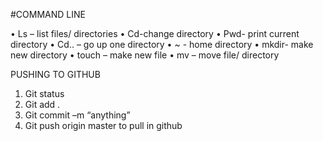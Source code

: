 #COMMAND LINE

•	Ls – list files/ directories
•	Cd-change directory 
•	Pwd- print current directory 
•	Cd.. – go up one directory
•	~ - home directory 
•	mkdir- make new directory 
•	touch – make new file 
•	mv – move file/ directory 


PUSHING TO GITHUB
1.	Git status
2.	Git add . 
3.	Git commit –m “anything”
4.	Git push origin master
to pull in github 
